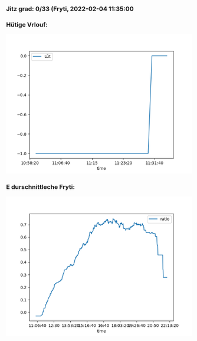 ### Jitz grad: 0/33 (Fryti, 2022-02-04 11:35:00

### Hütige Vrlouf:
![Graph](Today.png)

### E durschnittleche Fryti:
![Graph](Fryti.png)